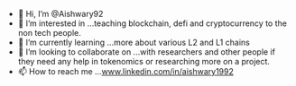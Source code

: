 - 👋 Hi, I’m @Aishwary92
- 👀 I’m interested in ...teaching blockchain, defi and cryptocurrency to the non tech people.
- 🌱 I’m currently learning ...more about various L2 and L1 chains
- 💞️ I’m looking to collaborate on ...with researchers and other people if they need any help in tokenomics or researching more on a project.
- 📫 How to reach me ...www.linkedin.com/in/aishwary1992

<!---
Aishwary92/Aishwary92 is a ✨ special ✨ repository because its `README.md` (this file) appears on your GitHub profile.
You can click the Preview link to take a look at your changes.
--->
